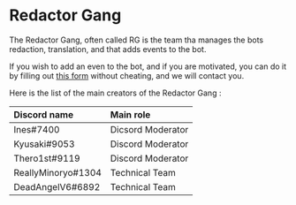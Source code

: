 # Redactor Gang

The Redactor Gang, often called RG is the team tha manages the bots redaction, translation, and that adds events to the bot.

If you wish to add an even to the bot, and if you are motivated, you can do it by filling out [this form](https://forms.gle/CipBjqyATsrG9sK79) without cheating, and we will contact you.

Here is the list of the main creators of the Redactor Gang :

| Discord name | Main role |
| :--- | :--- |
| Ines\#7400 | Dicsord Moderator |
| Kyusaki\#9053 | Discord Moderator |
| Thero1st\#9119 | Discord Moderator |
| ReallyMinoryo\#1304 | Technical Team |
| DeadAngelV6\#6892 | Technical Team |

